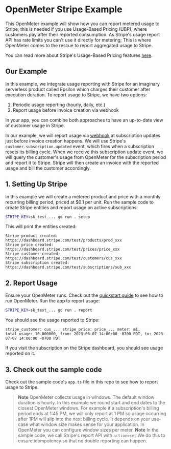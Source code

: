 # OpenMeter Stripe Example

This OpenMeter example will show how you can report metered usage to Stripe; this is needed if you use Usage-Based Pricing (UBP), where customers pay after their reported consumption.
As Stripe's usage report API has rate limits you can't use it directly for metering; This is where OpenMeter comes to the rescue to report aggregated usage to Stripe.

You can read more about Stripe's Usage-Based Pricing features [here](https://stripe.com/docs/products-prices/pricing-models#usage-based-pricing).

## Our Example

In this example, we integrate usage reporting with Stripe for an imaginary serverless product called Epsilon which charges their customer after execution duration.
To report usage to Stripe, we have two options:

1. Periodic usage reporting (hourly, daily, etc.)
1. Report usage before invoice creation via webhook

In your app, you can combine both approaches to have an up-to-date view of customer usage in Stripe.

In our example, we will report usage via [webhook](https://stripe.com/docs/billing/subscriptions/webhooks) at subscription updates just before invoice creation happens. We will use Stripe's `customer.subscription.updated` event, which fires when a subscription resets its billing cycle. When we receive this subscription update event, we will query the customer's usage from OpenMeter for the subscription period and report it to Stripe. Stripe will then create an invoice with the reported usage and bill the customer accordingly.

## 1. Setting Up Stripe

In this example we will create a metered product and price with a monthly recurring billing period, priced at $0.1 per unit.
Run the sample code to create Stripe entities and report usage on active subscriptions:

```sh
STRIPE_KEY=sk_test_... go run . setup
```

This will print the entities created:

```text
Stripe product created: https://dashboard.stripe.com/test/products/prod_xxx
Stripe price created: https://dashboard.stripe.com/test/prices/price_xxx
Stripe customer created: https://dashboard.stripe.com/test/customers/cus_xxx
Stripe subscription created: https://dashboard.stripe.com/test/subscriptions/sub_xxx
```

## 2. Report Usage

Ensure your OpenMeter runs. Check out the [quickstart guide](/quickstart) to see how to run OpenMeter.
Run the app to report usage:

```sh
STRIPE_KEY=sk_test_... go run . report
```

You should see the usage reported to Stripe:

```text
stripe_customer: cus_.., stripe_price: price_.., meter: m1, total_usage: 10.000000, from: 2023-06-07 14:00:00 -0700 PDT, to: 2023-07-07 14:00:00 -0700 PDT
```

If you visit the subscription on the Stripe dashboard, you should see usage reported on it.

## 3. Check out the sample code

Check out the sample code's `app.ts` file in this repo to see how to report usage to Stripe.

> **Note** OpenMeter collects usage in windows. The default window duration is hourly. In this example we round start and end dates to the closest OpenMeter windows.
> For example if a subscription's billing period ends at 1:45 PM, we will only report at 1 PM so usage occurring after 1PM will slip into the next billing cycle.
> It depends on your use-case what window size makes sense for your application. In OpenMeter you can configure window sizes per meter.
> **Note** In the sample code, we call Stripe's report API with `action=set` We do this to ensure idempotency so that no double reporting can happen.
